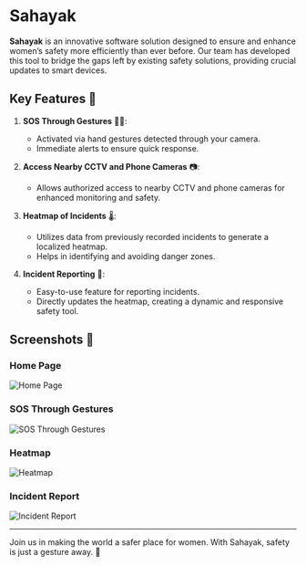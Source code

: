 #   Sahayak 

**Sahayak** is an innovative software solution designed to ensure and enhance women’s safety more efficiently than ever before. Our team has developed this tool to bridge the gaps left by existing safety solutions, providing crucial updates to smart devices.

## Key Features 🚀

1. **SOS Through Gestures** 🙋‍♀️:
   - Activated via hand gestures detected through your camera.
   - Immediate alerts to ensure quick response.

2. **Access Nearby CCTV and Phone Cameras** 📷:
   - Allows authorized access to nearby CCTV and phone cameras for enhanced monitoring and safety.

3. **Heatmap of Incidents** 🌡️:
   - Utilizes data from previously recorded incidents to generate a localized heatmap.
   - Helps in identifying and avoiding danger zones.

4. **Incident Reporting** 📝:
   - Easy-to-use feature for reporting incidents.
   - Directly updates the heatmap, creating a dynamic and responsive safety tool.

## Screenshots 📸

### Home Page
![Home Page](https://github.com/user-attachments/assets/f6102197-0910-4557-9778-148975cee857)

### SOS Through Gestures
![SOS Through Gestures](https://github.com/user-attachments/assets/edef77ef-740f-4485-ab62-50b5e91091bd)

### Heatmap
![Heatmap](https://github.com/user-attachments/assets/a2c23777-584c-43a5-a9da-94d7e3b11a5e)

### Incident Report
![Incident Report](https://github.com/user-attachments/assets/cf768c76-6863-4723-b58f-dbf348bd0154)

---

Join us in making the world a safer place for women. With Sahayak, safety is just a gesture away. 🚨
